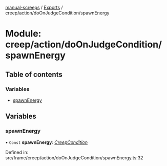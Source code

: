 [manual-screeps](../README.md) / [Exports](../modules.md) / creep/action/doOnJudgeCondition/spawnEnergy

# Module: creep/action/doOnJudgeCondition/spawnEnergy

## Table of contents

### Variables

- [spawnEnergy](creep_action_doonjudgecondition_spawnenergy.md#spawnenergy)

## Variables

### spawnEnergy

• `Const` **spawnEnergy**: [*CreepCondition*](../interfaces/creep_action_doonjudgecondition.creepcondition.md)

Defined in: src/frame/creep/action/doOnJudgeCondition/spawnEnergy.ts:32
